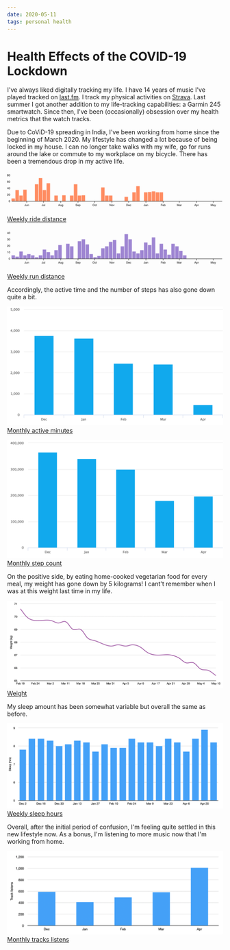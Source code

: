 ```yaml
---
date: 2020-05-11
tags: personal health
---
```


# Health Effects of the COVID-19 Lockdown

I've always liked digitally tracking my life. I have 14 years of music I've played tracked on [last.fm](https://last.fm). I track my physical activities on [Strava](https://strava.com). Last summer I got another addition to my life-tracking capabilities: a Garmin 245 smartwatch. Since then, I've been (occasionally) obsession over my health metrics that the watch tracks.

Due to CoViD-19 spreading in India, I've been working from home since the beginning of March 2020. My lifestyle has changed a lot because of being locked in my house. I can no longer take walks with my wife, go for runs around the lake or commute to my workplace on my bicycle. There has been a tremendous drop in my active life.

![Weekly ride distance](/files/lockdown-effects/rides.png "Weekly ride distance")
[Weekly ride distance](/files/lockdown-effects/rides.png)

![Weekly run distance](/files/lockdown-effects/runs.png "Weekly run distance")
[Weekly run distance](/files/lockdown-effects/runs.png)

Accordingly, the active time and the number of steps has also gone down quite a bit.

![Monthly active minutes](/files/lockdown-effects/active-minutes.png "Monthly active minutes")
[Monthly active minutes](/files/lockdown-effects/active-minutes.png)

![Monthly step count](/files/lockdown-effects/steps.png "Monthly step count")
[Monthly step count](/files/lockdown-effects/steps.png)

On the positive side, by eating home-cooked vegetarian food for every meal, my weight has gone down by 5 kilograms! I cant't remember when I was at this weight last time in my life.

![Weight](/files/lockdown-effects/weight.png "Weight")
[Weight](/files/lockdown-effects/weight.png)

My sleep amount has been somewhat variable but overall the same as before.

![Weekly sleep hours](/files/lockdown-effects/sleep.png "Weekly sleep hours")
[Weekly sleep hours](/files/lockdown-effects/sleep.png)

Overall, after the initial period of confusion, I'm feeling quite settled in this new lifestyle now. As a bonus, I'm listening to more music now that I'm working from home.

![Monthly tracks listens](/files/lockdown-effects/tracks.png "Monthly tracks listens")
[Monthly tracks listens](/files/lockdown-effects/sleep.png)
